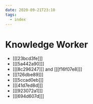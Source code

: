 ```yaml
---
date: 2020-09-21T23:10
tags: 
  - index
---
```


# Knowledge Worker

* [[[23bcd3fe]]]
* [[[5a442a90]]]
* [[[8c296247]]] and [[[f16f07e8]]]
* [[[126dbe89]]]
* [[[5ccad0eb]]]
* [[[41d7ed8d]]]
* [[[923072a1]]]
* [[[694d607d]]]
